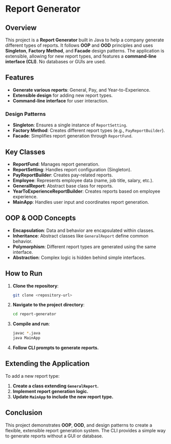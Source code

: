 # Report Generator

## Overview

This project is a **Report Generator** built in Java to help a company generate different types of reports. It follows **OOP** and **OOD** principles and uses **Singleton**, **Factory Method**, and **Facade** design patterns. The application is extensible, allowing for new report types, and features a **command-line interface (CLI)**. No databases or GUIs are used.

## Features

- **Generate various reports**: General, Pay, and Year-to-Experience.
- **Extensible design** for adding new report types.
- **Command-line interface** for user interaction.

### Design Patterns

- **Singleton**: Ensures a single instance of `ReportSetting`.
- **Factory Method**: Creates different report types (e.g., `PayReportBuilder`).
- **Facade**: Simplifies report generation through `ReportFund`.

## Key Classes

- **ReportFund**: Manages report generation.
- **ReportSetting**: Handles report configuration (Singleton).
- **PayReportBuilder**: Creates pay-related reports.
- **Employee**: Represents employee data (name, job title, salary, etc.).
- **GeneralReport**: Abstract base class for reports.
- **YearToExperienceReportBuilder**: Creates reports based on employee experience.
- **MainApp**: Handles user input and coordinates report generation.

## OOP & OOD Concepts

- **Encapsulation**: Data and behavior are encapsulated within classes.
- **Inheritance**: Abstract classes like `GeneralReport` define common behavior.
- **Polymorphism**: Different report types are generated using the same interface.
- **Abstraction**: Complex logic is hidden behind simple interfaces.

## How to Run

1. **Clone the repository**:

    ```bash
    git clone <repository-url>
    ```

2. **Navigate to the project directory**:

    ```bash
    cd report-generator
    ```

3. **Compile and run**:

    ```bash
    javac *.java
    java MainApp
    ```

4. **Follow CLI prompts to generate reports.**

## Extending the Application

To add a new report type:

1. **Create a class extending `GeneralReport`.**
2. **Implement report generation logic.**
3. **Update `MainApp` to include the new report type.**

## Conclusion

This project demonstrates **OOP**, **OOD**, and design patterns to create a flexible, extensible report generation system. The CLI provides a simple way to generate reports without a GUI or database.
